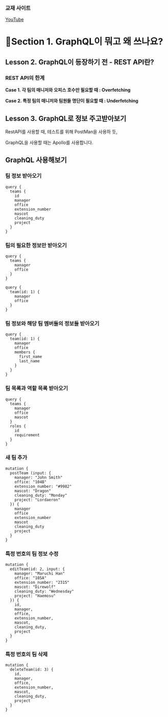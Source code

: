 
### 교재 사이트

[YouTube](https://www.youtube.com/redirect?event=video_description&redir_token=QUFFLUhqbUVHOS1wWkktMWhCa19RLTVsM3hoVjU2dFlzQXxBQ3Jtc0tuNU1ndFRpTG5KWklSckVMUElBNEswdXlSRWlFUVRkbFdLc2dHUWo2c1VFNmI0U00zUUhzZmVHdlJILVEzLTA0dkRCS2YwVTIxbnBaYTIyb09zRHpsTjItS09TblVHT01XbEZRS0pNR0dGM1hITWYwOA&q=https%3A%2F%2Fyalco.kr%2Flectures%2Fgraphql-apollo)

# **📕Section 1. GraphQL이 뭐고 왜 쓰나요?**

## **Lesson 2. GraphQL이 등장하기 전 - REST API란?**

### **REST API의 한계**

**Case 1. 각 팀의 매니저와 오피스 호수만 필요할 때 : Overfetching**

**Case 2. 특정 팀의 매니저와 팀원들 명단이 필요할 때 : Underfetching**

## **Lesson 3. GraphQL로 정보 주고받아보기**

RestAPI를 사용할 때, 테스트를 위해 PostMan을 사용하 듯,

GraphQL을 사용할 때는 Apollo를 사용합니다. 

## **GraphQL 사용해보기**

### **팀 정보 받아오기**

```tsx
query {
  teams {
    id
    manager
    office
    extension_number
    mascot
    cleaning_duty
    project
  }
}
```

### **팀의 필요한 정보만 받아오기**

```tsx
query {
  teams {
    manager
    office
  }
}
```

```tsx
query {
  team(id: 1) {
    manager
    office
  }
}
```

### **팀 정보와 해당 팀 멤버들의 정보들 받아오기**

```tsx
query {
  team(id: 1) {
    manager
    office
    members {
      first_name
      last_name
    }
  }
}
```

### **팀 목록과 역할 목록 받아오기**

```tsx
query {
  teams {
    manager
    office
    mascot
  }
  roles {
    id
    requirement
  }
}
```

### 새 팀 추가

```tsx
mutation {
  postTeam (input: {
    manager: "John Smith"
    office: "104B"
    extension_number: "#9982"
    mascot: "Dragon"
    cleaning_duty: "Monday"
    project: "Lordaeron"
  }) {
    manager
    office
    extension_number
    mascot
    cleaning_duty
    project
  }
}
```

### **특정 번호의 팀 정보 수정**

```tsx
mutation {
  editTeam(id: 2, input: {
    manager: "Maruchi Han"
    office: "105A"
    extension_number: "2315"
    mascot: "Direwolf"
    cleaning_duty: "Wednesday"
    project: "Haemosu"
  }) {
    id,
    manager,
    office,
    extension_number,
    mascot,
    cleaning_duty,
    project
  }
}
```

### **특정 번호의 팀 삭제**

```tsx
mutation {
  deleteTeam(id: 3) {
    id,
    manager,
    office,
    extension_number,
    mascot,
    cleaning_duty,
    project
  }
}
```